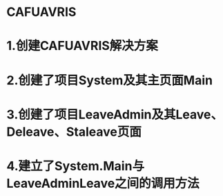 # CAFUAVRIS
# 1.创建CAFUAVRIS解决方案
# 2.创建了项目System及其主页面Main
# 3.创建了项目LeaveAdmin及其Leave、Deleave、Staleave页面
# 4.建立了System.Main与LeaveAdminLeave之间的调用方法
